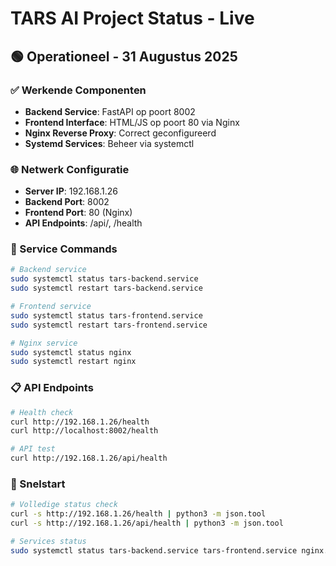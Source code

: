 # TARS AI Project Status - Live

## 🟢 Operationeel - 31 Augustus 2025

### ✅ Werkende Componenten
- **Backend Service**: FastAPI op poort 8002
- **Frontend Interface**: HTML/JS op poort 80 via Nginx
- **Nginx Reverse Proxy**: Correct geconfigureerd
- **Systemd Services**: Beheer via systemctl

### 🌐 Netwerk Configuratie
- **Server IP**: 192.168.1.26
- **Backend Port**: 8002
- **Frontend Port**: 80 (Nginx)
- **API Endpoints**: /api/, /health

### 🔧 Service Commands
```bash
# Backend service
sudo systemctl status tars-backend.service
sudo systemctl restart tars-backend.service

# Frontend service
sudo systemctl status tars-frontend.service
sudo systemctl restart tars-frontend.service

# Nginx service
sudo systemctl status nginx
sudo systemctl restart nginx
```

### 📋 API Endpoints
```bash
# Health check
curl http://192.168.1.26/health
curl http://localhost:8002/health

# API test
curl http://192.168.1.26/api/health
```

### 🚀 Snelstart
```bash
# Volledige status check
curl -s http://192.168.1.26/health | python3 -m json.tool
curl -s http://192.168.1.26/api/health | python3 -m json.tool

# Services status
sudo systemctl status tars-backend.service tars-frontend.service nginx.service
```
